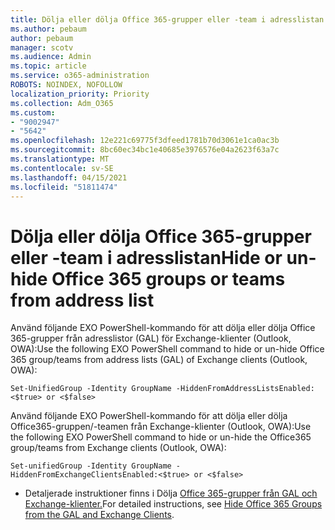 ```yaml
---
title: Dölja eller dölja Office 365-grupper eller -team i adresslistan
ms.author: pebaum
author: pebaum
manager: scotv
ms.audience: Admin
ms.topic: article
ms.service: o365-administration
ROBOTS: NOINDEX, NOFOLLOW
localization_priority: Priority
ms.collection: Adm_O365
ms.custom:
- "9002947"
- "5642"
ms.openlocfilehash: 12e221c69775f3dfeed1781b70d3061e1ca0ac3b
ms.sourcegitcommit: 8bc60ec34bc1e40685e3976576e04a2623f63a7c
ms.translationtype: MT
ms.contentlocale: sv-SE
ms.lasthandoff: 04/15/2021
ms.locfileid: "51811474"
---
```

# <a name="hide-or-un-hide-office-365-groups-or-teams-from-address-list"></a><span data-ttu-id="a759b-102">Dölja eller dölja Office 365-grupper eller -team i adresslistan</span><span class="sxs-lookup"><span data-stu-id="a759b-102">Hide or un-hide Office 365 groups or teams from address list</span></span>

<span data-ttu-id="a759b-103">Använd följande EXO PowerShell-kommando för att dölja eller dölja Office 365-grupper från adresslistor (GAL) för Exchange-klienter (Outlook, OWA):</span><span class="sxs-lookup"><span data-stu-id="a759b-103">Use the following EXO PowerShell command to hide or un-hide Office 365 group/teams from address lists (GAL) of Exchange clients (Outlook, OWA):</span></span>

`
    Set-UnifiedGroup -Identity GroupName -HiddenFromAddressListsEnabled:<$true> or <$false>
`

<span data-ttu-id="a759b-104">Använd följande EXO PowerShell-kommando för att dölja eller dölja Office365-gruppen/-teamen från Exchange-klienter (Outlook, OWA):</span><span class="sxs-lookup"><span data-stu-id="a759b-104">Use the following EXO PowerShell command to hide or un-hide the Office365 group/teams from Exchange clients (Outlook, OWA):</span></span>

`
    Set-unifiedGroup -Identity GroupName -HiddenFromExchangeClientsEnabled:<$true> or <$false>
`

- <span data-ttu-id="a759b-105">Detaljerade instruktioner finns i Dölja [Office 365-grupper från GAL och Exchange-klienter.](https://docs.microsoft.com/schooldatasync/hide-office-365-groups-from-the-gal)</span><span class="sxs-lookup"><span data-stu-id="a759b-105">For detailed instructions, see [Hide Office 365 Groups from the GAL and Exchange Clients](https://docs.microsoft.com/schooldatasync/hide-office-365-groups-from-the-gal).</span></span>
